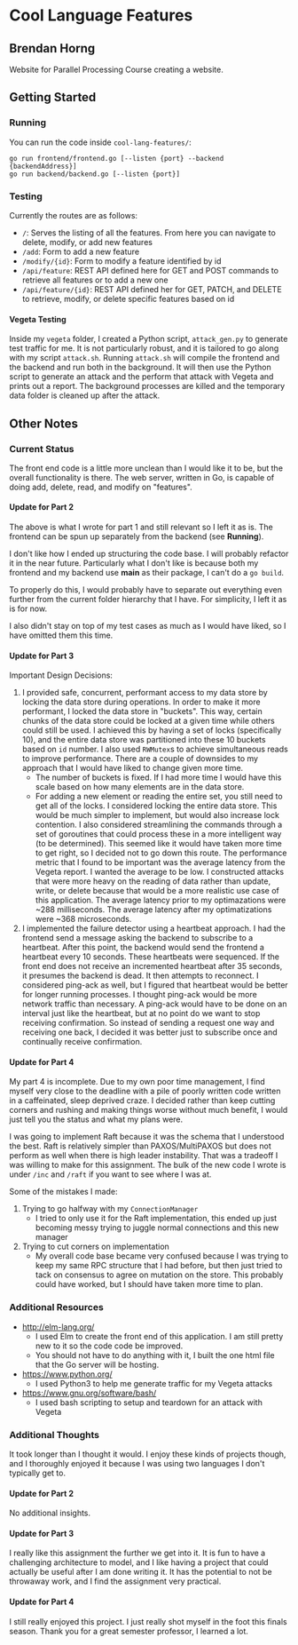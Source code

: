 # Cool Language Features
## Brendan Horng

Website for Parallel Processing Course creating a website.

## Getting Started

### Running

You can run the code inside `cool-lang-features/`:

```
go run frontend/frontend.go [--listen {port} --backend {backendAddress}]
go run backend/backend.go [--listen {port}]
```

### Testing

Currently the routes are as follows:
- `/`: Serves the listing of all the features. From here you can navigate to delete, modify, or add new features
- `/add`: Form to add a new feature
- `/modify/{id}`: Form to modify a feature identified by id
- `/api/feature`: REST API defined here for GET and POST commands to retrieve all features or to add a new one
- `/api/feature/{id}`: REST API defined her for GET, PATCH, and DELETE to retrieve, modify, or delete specific features based on id

#### Vegeta Testing

Inside my `vegeta` folder, I created a Python script, `attack_gen.py` to generate test traffic for me. It is not particularly robust, and it is tailored to go along with my script `attack.sh`.
Running `attack.sh` will compile the frontend and the backend and run both in the background. It will then use the Python script to generate an attack and the perform that attack with Vegeta and prints out a report.
The background processes are killed and the temporary data folder is cleaned up after the attack.

## Other Notes

### Current Status

The front end code is a little more unclean than I would like it to be, but the overall functionality is there. The web server, written in Go, is capable of doing add, delete, read, and modify on "features".

#### Update for Part 2

The above is what I wrote for part 1 and still relevant so I left it as is. The frontend can be spun up separately from the backend (see **Running**).

I don't like how I ended up structuring the code base. I will probably refactor it in the near future. Particularly what I don't like is because both my frontend and my backend use **main** as their package, I can't do a `go build`.

To properly do this, I would probably have to separate out everything even further from the current folder hierarchy that I have. For simplicity, I left it as is for now.

I also didn't stay on top of my test cases as much as I would have liked, so I have omitted them this time.

#### Update for Part 3

Important Design Decisions:

1. I provided safe, concurrent, performant access to my data store by locking the data store during operations.
In order to make it more performant, I locked the data store in "buckets".
This way, certain chunks of the data store could be locked at a given time while others could still be used.
I achieved this by having a set of locks (specifically 10), and the entire data store was partitioned into these 10 buckets based on `id` number.
I also used `RWMutex`s to achieve simultaneous reads to improve performance.
There are a couple of downsides to my approach that I would have liked to change given more time.
    * The number of buckets is fixed. If I had more time I would have this scale based on how many elements are in the data store.
    * For adding a new element or reading the entire set, you still need to get all of the locks.
I considered locking the entire data store. This would be much simpler to implement, but would also increase lock contention.
I also considered streamlining the commands through a set of goroutines that could process these in a more intelligent way (to be determined). This seemed like it would have taken more time to get right, so I decided not to go down this route.
The performance metric that I found to be important was the average latency from the Vegeta report. I wanted the average to be low. I constructed attacks that were more heavy on the reading of data rather than update, write, or delete because that would be a more realistic use case of this application.
The average latency prior to my optimazations were ~288 milliseconds.
The average latency after my optimatizations were ~368 microseconds.
2. I implemented the failure detector using a heartbeat approach.
I had the frontend send a message asking the backend to subscribe to a heartbeat. After this point, the backend would send the frontend a heartbeat every 10 seconds.
These heartbeats were sequenced. If the front end does not receive an incremented heartbeat after 35 seconds, it presumes the backend is dead. It then attempts to reconnect.
I considered ping-ack as well, but I figured that heartbeat would be better for longer running processes. I thought ping-ack would be more network traffic than necessary.
A ping-ack would have to be done on an interval just like the heartbeat, but at no point do we want to stop receiving confirmation. So instead of sending a request one way and receiving one back, I decided it was better just to subscribe once and continually receive confirmation.

#### Update for Part 4

My part 4 is incomplete. Due to my own poor time management, I find myself very close to the deadline with a pile of poorly written code written in a caffeinated, sleep deprived craze. I decided rather than keep cutting corners and rushing and making things worse without much benefit, I would just tell you the status and what my plans were.

I was going to implement Raft because it was the schema that I understood the best. Raft is relatively simpler than PAXOS/MultiPAXOS but does not perform as well when there is high leader instability. That was a tradeoff I was willing to make for this assignment.
The bulk of the new code I wrote is under `/inc` and `/raft` if you want to see where I was at.

Some of the mistakes I made:

1. Trying to go halfway with my `ConnectionManager`
    - I tried to only use it for the Raft implementation, this ended up just becoming messy trying to juggle normal connections and this new manager
2. Trying to cut corners on implementation
    - My overall code base became very confused because I was trying to keep my same RPC structure that I had before, but then just tried to tack on consensus to agree on mutation on the store. This probably could have worked, but I should have taken more time to plan.

### Additional Resources

- http://elm-lang.org/
    - I used Elm to create the front end of this application. I am still pretty new to it so the code code be improved.
    - You should not have to do anything with it, I built the one html file that the Go server will be hosting.
- https://www.python.org/
    - I used Python3 to help me generate traffic for my Vegeta attacks
- https://www.gnu.org/software/bash/
    - I used bash scripting to setup and teardown for an attack with Vegeta

### Additional Thoughts

It took longer than I thought it would. I enjoy these kinds of projects though, and I thoroughly enjoyed it because I was using two languages I don't typically get to.

#### Update for Part 2

No additional insights.

#### Update for Part 3

I really like this assignment the further we get into it. It is fun to have a challenging architecture to model, and I like having a project that could actually be useful after I am done writing it.
It has the potential to not be throwaway work, and I find the assignment very practical.

#### Update for Part 4

I still really enjoyed this project. I just really shot myself in the foot this finals season. Thank you for a great semester professor, I learned a lot.
